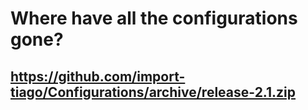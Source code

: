 # Where have all the configurations gone?

## https://github.com/import-tiago/Configurations/archive/release-2.1.zip
